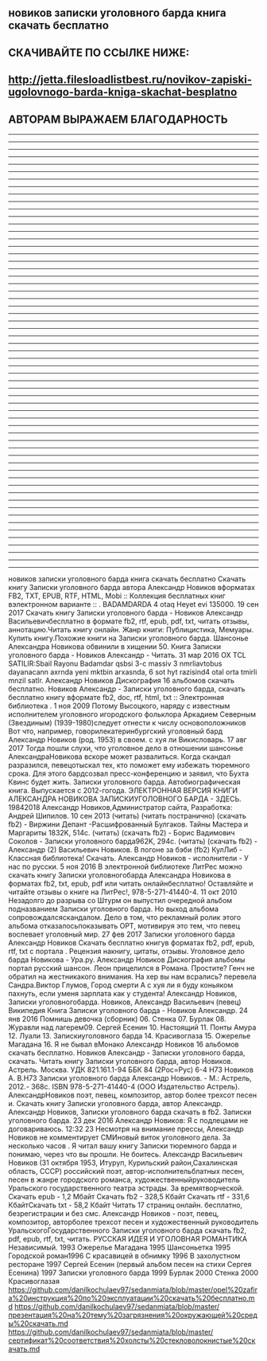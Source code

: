 новиков записки уголовного барда книга скачать бесплатно
--------------------------------------------------
СКАЧИВАЙТЕ ПО ССЫЛКЕ НИЖЕ:
--------------------------------------------------
http://jetta.filesloadlistbest.ru/novikov-zapiski-ugolovnogo-barda-kniga-skachat-besplatno
--------------------------------------------------
АВТОРАМ ВЫРАЖАЕМ БЛАГОДАРНОСТЬ
--------------------------------------------------
--------------------------------------------------
--------------------------------------------------
--------------------------------------------------
--------------------------------------------------
--------------------------------------------------
--------------------------------------------------
--------------------------------------------------
--------------------------------------------------
--------------------------------------------------
--------------------------------------------------
--------------------------------------------------
--------------------------------------------------
--------------------------------------------------
--------------------------------------------------
--------------------------------------------------
--------------------------------------------------
--------------------------------------------------
--------------------------------------------------
--------------------------------------------------
--------------------------------------------------
--------------------------------------------------
--------------------------------------------------
--------------------------------------------------
--------------------------------------------------
--------------------------------------------------
--------------------------------------------------
--------------------------------------------------
--------------------------------------------------
--------------------------------------------------
--------------------------------------------------
--------------------------------------------------
--------------------------------------------------
--------------------------------------------------
--------------------------------------------------
--------------------------------------------------
--------------------------------------------------
--------------------------------------------------
--------------------------------------------------
--------------------------------------------------
--------------------------------------------------
--------------------------------------------------
--------------------------------------------------
--------------------------------------------------
--------------------------------------------------
--------------------------------------------------
--------------------------------------------------
--------------------------------------------------
--------------------------------------------------
--------------------------------------------------
--------------------------------------------------
--------------------------------------------------
--------------------------------------------------
--------------------------------------------------
--------------------------------------------------
--------------------------------------------------
--------------------------------------------------
--------------------------------------------------
--------------------------------------------------
--------------------------------------------------
новиков записки уголовного барда книга скачать бесплатно Скачать книгу Записки уголовного барда автора Александр Новиков вформатах FB2, TXT, EPUB, RTF, HTML, Mobi :: Коллекция бесплатных книг вэлектронном варианте :: . BADAMDARDA 4 otaq Heyet evi 135000. 19 сен 2017  Скачать книгу Записки уголовного барда - Новиков Александр Васильевичбесплатно в формате fb2, rtf, epub, pdf, txt, читать отзывы, аннотацию.Читать книгу онлайн. Жанр книги: Публицистика, Мемуары. Купить книгу.Похожие книги на Записки уголовного барда. Шансонье Александра Новикова обвинили в хищении 50. Книга Записки уголовного барда - Новиков Александр - Читать. 31 мар 2016  OX TCL SATILIR:Sbail Rayonu Badamdar qsbsi 3-c massiv 3 nmrliavtobus dayanacann axrnda yeni mktbin arxasnda, 6 sot hyt razisind4 otal orta tmirli mnzil satlr. Александр Новиков Дискография 16 альбомов скачать бесплатно. Новиков Александр - Записки уголовного барда, скачать бесплатно книгу вформате fb2, doc, rtf, html, txt :: Электронная библиотека . 1 ноя 2009  Потому Высоцкого, наряду с известным исполнителем уголовного игородского фольклора Аркадием Северным (Звездиным) (1939-1980)следует отнести к числу основоположников  Вот что, например, говорилекатеринбургский уголовный бард Александр Новиков (род. 1953) в своем. с хуя ли  Викисловарь. 17 авг 2017  Тогда пошли слухи, что уголовное дело в отношении шансонье АлександраНовикова вскоре может развалиться. Когда скандал разразился, певецотыскал тех, кто поможет ему избежать тюремного срока. Для этого бардсозвал пресс-конференцию и заявил, что Бухта Квинс будет жить.
Записки уголовного барда. Автобиографическая книга. Выпускается с 2012-гогода. ЭЛЕКТРОННАЯ ВЕРСИЯ КНИГИ АЛЕКСАНДРА НОВИКОВА ЗАПИСКИУГОЛОВНОГО БАРДА - ЗДЕСЬ.  19842018 Александр Новиков,Администратор сайта, Разработка: Андрей Шипилов. 10 сен 2013  (читать) (читать постранично) (скачать fb2) - Виржини Депант -Расшифрованный Булгаков. Тайны Мастера и Маргариты 1832K, 514с. (читать) (скачать fb2) - Борис Вадимович Соколов - Записки уголовного барда962K, 294с. (читать) (скачать fb2) - Александр (2) Васильевич Новиков. В погоне за бэби (fb2)  КулЛиб - Классная библиотека! Скачать. Александр Новиков - исполнители -  У нас по русски. 5 ноя 2016  В электронной библиотеке ЛитРес можно скачать книгу Записки уголовногобарда Александра Новикова в форматах fb2, txt, epub, pdf или читать онлайнбесплатно! Оставляйте и читайте отзывы о книге на ЛитРес!, 978-5-271-41440-4. 11 окт 2010  Незадолго до разрыва со Штурм он выпустил очередной альбом подназванием Записки уголовного барда. Но выход альбома сопровождалсяскандалом. Дело в том, что рекламный ролик этого альбома отказалосьпоказывать ОРТ, мотивируя это тем, что певец воспевает уголовный мир. 27 фев 2017  Записки уголовного барда Александр Новиков  Скачать бесплатно книгув форматах fb2, pdf, epub, rtf, txt с портала . Рецензия накнигу, цитаты, отзывы. Уголовное дело барда Новикова - Ура.ру. Александр Новиков Дискография альбомы портал русский шансон. Леон прицелился в Романа.   Простите?  Генч не обратил на жестникакого внимания.   На хер вы нам всрались?  перевела Сандра.Виктор Глумов, Город смерти  А с хуя ли я буду коньяком пахнуть, если уменя зарплата как у студента! Александр Новиков, Записки уголовногобарда. Новиков, Александр Васильевич (певец)  Википедия
Книга Записки уголовного барда - Новиков Александр. 24 янв 2016  Помнишь девочка (сборник) 06. Стенка 07. Бурлак 08. Журавли над лагерем09. Сергей Есенин 10. Настоящий 11. Понты Амура 12. Луали 13. Запискиуголовного барда 14. Красивоглаза 15. Ожерелье Магадана 16. Я не бывал вМонако Александр Новиков 16 альбомов скачать бесплатно. Новиков Александр - Записки уголовного барда, скачать. Читать книгу Записки уголовного барда, автор Новиков. Астрель. Москва. УДК 821.161.1-94 ББК 84 (2Рос=Рус) 6-4 Н73 Новиков А. В.Н73 Записки уголовного барда Александр Новиков. - М.: Астрель, 2012.- 368с. ISBN 978-5-271-41440-4 (ООО Издательство Астрель). АлександрНовиков  поэт, певец, композитор, автор более трехсот песен и. Скачать книгу Записки уголовного барда, автор Александр. Александр Новиков, Записки уголовного барда  скачать в fb2. Записки уголовного барда. 23 дек 2016  Александр Новиков: Я с подлецами не договариваюсь. 12:32 23 Несмотря на внимание прессы, Александр Новиков не комментирует СМИновый виток уголовного дела. За несколько часов . Я читал вашу книгу Записки тюремного барда и понимаю, через что вы прошли. Не боитесь. Александр Васильевич Новиков (31 октября 1953, Итуруп, Курильский район,Сахалинская область, СССР)  российский поэт, автор-исполнительблатных песен, песен в жанре городского романса, художественныйруководитель Уральского государственного театра эстрады. За времятворческой. Cкачать epub - 1,2 Мбайт Cкачать fb2 - 328,5 Кбайт Cкачать rtf - 331,6 КбайтCкачать txt - 58,2 Кбайт Читать 17 страниц онлайн. бесплатно, безрегистрации и без смс. Александр Новиков - поэт, певец, композитор, авторболее трехсот песен и художественный руководитель УральскогоГосударственного
Записки уголовного барда скачать fb2, pdf, epub, rtf, txt, читать. РУССКАЯ ИДЕЯ И УГОЛОВНАЯ РОМАНТИКА  Независимый. 1993  Ожерелье Магадана 1995  Шансоньетка 1995  Городской роман1996  С красавицей в обнимку 1996  В захолустном ресторане 1997 Сергей Есенин (первый альбом песен на стихи Сергея Есенина) 1997 Записки уголовного барда 1999  Бурлак 2000  Стенка 2000 Красивоглазая
https://github.com/danilkochulaev97/sedanmiata/blob/master/opel%20zafira%20инструкция%20по%20эксплуатации%20скачать%20бесплатно.md
https://github.com/danilkochulaev97/sedanmiata/blob/master/презентация%20на%20тему%20загрязнения%20окружающей%20среды%20скачать.md
https://github.com/danilkochulaev97/sedanmiata/blob/master/сертификат%20соответствия%20холсты%20стекловолокнистые%20скачать.md